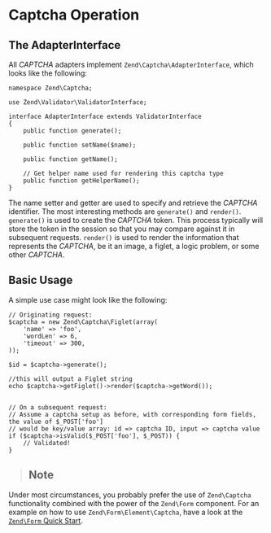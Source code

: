 # Captcha Operation

## The AdapterInterface

All *CAPTCHA* adapters implement `Zend\Captcha\AdapterInterface`, which looks like the following:

``` sourceCode
namespace Zend\Captcha;

use Zend\Validator\ValidatorInterface;

interface AdapterInterface extends ValidatorInterface
{
    public function generate();

    public function setName($name);

    public function getName();

    // Get helper name used for rendering this captcha type
    public function getHelperName();
}
```

The name setter and getter are used to specify and retrieve the *CAPTCHA* identifier. The most
interesting methods are `generate()` and `render()`. `generate()` is used to create the *CAPTCHA*
token. This process typically will store the token in the session so that you may compare against it
in subsequent requests. `render()` is used to render the information that represents the *CAPTCHA*,
be it an image, a figlet, a logic problem, or some other *CAPTCHA*.

## Basic Usage

A simple use case might look like the following:

``` sourceCode
// Originating request:
$captcha = new Zend\Captcha\Figlet(array(
    'name' => 'foo',
    'wordLen' => 6,
    'timeout' => 300,
));

$id = $captcha->generate();

//this will output a Figlet string
echo $captcha->getFiglet()->render($captcha->getWord());


// On a subsequent request:
// Assume a captcha setup as before, with corresponding form fields, the value of $_POST['foo']
// would be key/value array: id => captcha ID, input => captcha value
if ($captcha->isValid($_POST['foo'], $_POST)) {
    // Validated!
}
```

> ## Note
Under most circumstances, you probably prefer the use of `Zend\Captcha` functionality combined with
the power of the `Zend\Form` component. For an example on how to use `Zend\Form\Element\Captcha`,
have a look at the [`Zend\Form` Quick Start](https://github.com/zendframework/zend-form).
